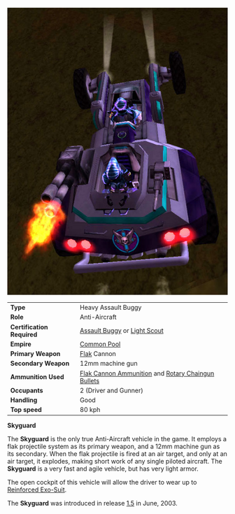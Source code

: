 ![](../images/Skyguard.jpg "Skyguard.jpg")

|                            |                                                                                                                                           |
| -------------------------- | ----------------------------------------------------------------------------------------------------------------------------------------- |
| **Type**                   | Heavy Assault Buggy                                                                                                                       |
| **Role**                   | Anti-Aircraft                                                                                                                             |
| **Certification Required** | [Assault Buggy](../certifications/Assault_Buggy_(Certification).md) or [Light Scout](../certifications/Light_Scout.md)                  |
| **Empire**                 | [Common Pool](../terminology/Common_Pool.md)                                                                                              |
| **Primary Weapon**         | [Flak](../weapons/Flak.md) Cannon                                                                                                         |
| **Secondary Weapon**       | 12mm machine gun                                                                                                                          |
| **Ammunition Used**        | [Flak Cannon Ammunition](../ammunition/Flak_Cannon_Ammunition.md) and [Rotary Chaingun Bullets](../ammunition/Rotary_Chaingun_Bullets.md) |
| **Occupants**              | 2 (Driver and Gunner)                                                                                                                     |
| **Handling**               | Good                                                                                                                                      |
| **Top speed**              | 80 kph                                                                                                                                    |

**Skyguard**

The **Skyguard** is the only true Anti-Aircraft vehicle in the game. It employs
a flak projectile system as its primary weapon, and a 12mm machine gun as its
secondary. When the flak projectile is fired at an air target, and only at an
air target, it explodes, making short work of any single piloted aircraft. The
**Skyguard** is a very fast and agile vehicle, but has very light armor.

The open cockpit of this vehicle will allow the driver to wear up to
[Reinforced Exo-Suit](../armor/Reinforced_Exo-Suit.md).

The **Skyguard** was introduced in release [1.5](../patches/1.5.md) in
June, 2003.








